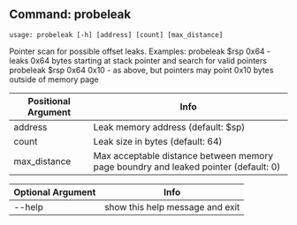 ## Command: probeleak ##
```
usage: probeleak [-h] [address] [count] [max_distance]
```
Pointer scan for possible offset leaks. Examples: probeleak $rsp 0x64 - leaks 0x64 bytes starting at stack pointer and search for valid pointers probeleak $rsp 0x64 0x10 - as above, but pointers may point 0x10 bytes outside of memory page  

| Positional Argument | Info |
|---------------------|------|
| address | Leak memory address (default: $sp) |
| count | Leak size in bytes (default: 64) |
| max_distance | Max acceptable distance between memory page boundry and leaked pointer (default: 0) |

| Optional Argument | Info |
|---------------------|------|
| --help | show this help message and exit |


